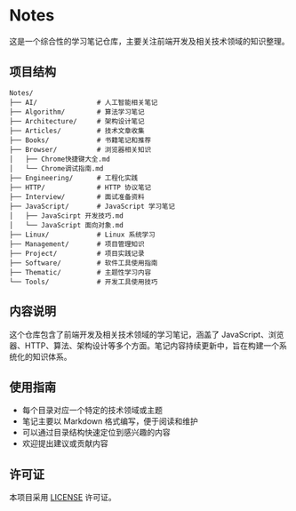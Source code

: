 # Notes

这是一个综合性的学习笔记仓库，主要关注前端开发及相关技术领域的知识整理。

## 项目结构

```
Notes/
├── AI/               # 人工智能相关笔记
├── Algorithm/        # 算法学习笔记
├── Architecture/     # 架构设计笔记
├── Articles/         # 技术文章收集
├── Books/            # 书籍笔记和推荐
├── Browser/          # 浏览器相关知识
│   ├── Chrome快捷键大全.md
│   └── Chrome调试指南.md
├── Engineering/      # 工程化实践
├── HTTP/             # HTTP 协议笔记
├── Interview/        # 面试准备资料
├── JavaScript/       # JavaScript 学习笔记
│   ├── JavaScirpt 开发技巧.md
│   └── JavaScript 面向对象.md
├── Linux/            # Linux 系统学习
├── Management/       # 项目管理知识
├── Project/          # 项目实践记录
├── Software/         # 软件工具使用指南
├── Thematic/         # 主题性学习内容
└── Tools/            # 开发工具使用技巧
```

## 内容说明

这个仓库包含了前端开发及相关技术领域的学习笔记，涵盖了 JavaScript、浏览器、HTTP、算法、架构设计等多个方面。笔记内容持续更新中，旨在构建一个系统化的知识体系。

## 使用指南

- 每个目录对应一个特定的技术领域或主题
- 笔记主要以 Markdown 格式编写，便于阅读和维护
- 可以通过目录结构快速定位到感兴趣的内容
- 欢迎提出建议或贡献内容

## 许可证

本项目采用 [LICENSE](./LICENSE) 许可证。
